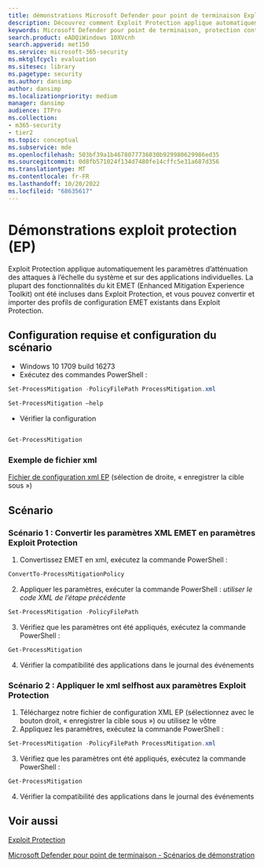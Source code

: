 ```yaml
---
title: démonstrations Microsoft Defender pour point de terminaison Exploit Protection (EP)
description: Découvrez comment Exploit Protection applique automatiquement de nombreux paramètres d’atténuation des attaques à l’échelle du système et sur des applications individuelles.
keywords: Microsoft Defender pour point de terminaison, protection contre l’exploitation du système, kit EMET (Enhanced Mitigation Experience Toolkit), démonstration
search.product: eADQiWindows 10XVcnh
search.appverid: met150
ms.service: microsoft-365-security
ms.mktglfcycl: evaluation
ms.sitesec: library
ms.pagetype: security
ms.author: dansimp
author: dansimp
ms.localizationpriority: medium
manager: dansimp
audience: ITPro
ms.collection:
- m365-security
- tier2
ms.topic: conceptual
ms.subservice: mde
ms.openlocfilehash: 503bf39a1b4678077736030b929980629986ed35
ms.sourcegitcommit: 0d8fb571024f134d7480fe14cffc5e31a687d356
ms.translationtype: MT
ms.contentlocale: fr-FR
ms.lasthandoff: 10/20/2022
ms.locfileid: "68635617"
---
```

# <a name="exploit-protection-ep-demonstrations"></a>Démonstrations exploit protection (EP)

Exploit Protection applique automatiquement les paramètres d’atténuation des attaques à l’échelle du système et sur des applications individuelles. La plupart des fonctionnalités du kit EMET (Enhanced Mitigation Experience Toolkit) ont été incluses dans Exploit Protection, et vous pouvez convertir et importer des profils de configuration EMET existants dans Exploit Protection.

## <a name="scenario-requirements-and-setup"></a>Configuration requise et configuration du scénario

- Windows 10 1709 build 16273
- Exécutez des commandes PowerShell :

```powershell
Set-ProcessMitigation -PolicyFilePath ProcessMitigation.xml
```

```powershell
Set-ProcessMitigation –help
```

- Vérifier la configuration

```powershell

Get-ProcessMitigation
```

### <a name="sample-xml-file"></a>Exemple de fichier xml

[Fichier de configuration xml EP](https://demo.wd.microsoft.com/Content/ProcessMitigation.xml?) (sélection de droite, « enregistrer la cible sous »)

## <a name="scenario"></a>Scénario

### <a name="scenario-1-convert-emet-xml-to-exploit-protection-settings"></a>Scénario 1 : Convertir les paramètres XML EMET en paramètres Exploit Protection

1. Convertissez EMET en xml, exécutez la commande PowerShell :

```powershell
ConvertTo-ProcessMitigationPolicy
```

2. Appliquer les paramètres, exécuter la commande PowerShell :  *utiliser le code XML de l’étape précédente*

```powershell
Set-ProcessMitigation -PolicyFilePath
```

3. Vérifiez que les paramètres ont été appliqués, exécutez la commande PowerShell :

```powershell
Get-ProcessMitigation
```

4. Vérifier la compatibilité des applications dans le journal des événements

### <a name="scenario-2-apply-selfhost-xml-to-exploit-protection-settings"></a>Scénario 2 : Appliquer le xml selfhost aux paramètres Exploit Protection

1. Téléchargez notre fichier de configuration XML EP (sélectionnez avec le bouton droit, « enregistrer la cible sous ») ou utilisez le vôtre
2. Appliquez les paramètres, exécutez la commande PowerShell :

```powershell
Set-ProcessMitigation -PolicyFilePath ProcessMitigation.xml
```

3. Vérifiez que les paramètres ont été appliqués, exécutez la commande PowerShell :

```powershell
Get-ProcessMitigation
```

4. Vérifier la compatibilité des applications dans le journal des événements

## <a name="see-also"></a>Voir aussi

[Exploit Protection](/windows/threat-protection/windows-defender-exploit-guard/exploit-protection-exploit-guard?ocid=wd-av-demo-ep-bottom)

[Microsoft Defender pour point de terminaison - Scénarios de démonstration](defender-endpoint-demonstrations.md)
